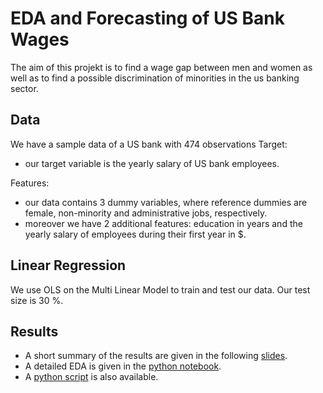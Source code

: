 # EDA and Forecasting of US Bank Wages
The aim of this projekt is to find a wage gap between men and women as well as to find a possible discrimination of minorities in the us banking sector.

## Data
We have a sample data of a US bank with 474 observations 
Target:
* our target variable is the yearly salary of US bank employees.

Features:
* our data contains 3 dummy variables, where reference dummies are female, non-minority and administrative jobs, respectively.
* moreover we have 2 additional features: education in years and the yearly salary of employees during their first year in $.

## Linear Regression
We use OLS on the Multi Linear Model to train and test our data. Our test size is 30 %. 

## Results
* A short summary of the results are given in the following [slides](Projekt_us_bank.pdf).
* A detailed EDA is given in the [python notebook](bankwages_pr.ipynb).
* A [python script](scriptusbankwages.py) is also available.

